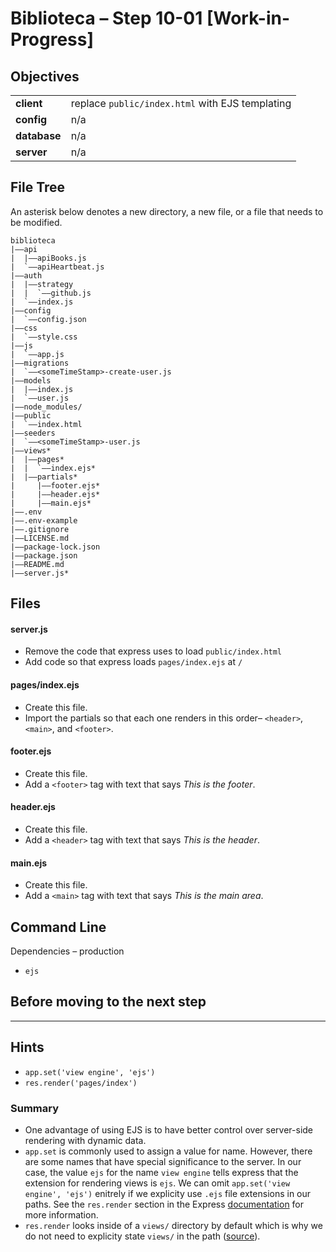 # Biblioteca – Step 10-01 [Work-in-Progress]

## Objectives
|              |                                                                           |
|:------------ | :------------------------------------------------------------------------ |
| **client**   | replace `public/index.html` with EJS templating                           |
| **config**   | n/a                                                                       |
| **database** | n/a                                                                       |
| **server**   | n/a                                                                       |

## File Tree
An asterisk below denotes a new directory, a new file, or a file that needs to be modified.
```
biblioteca
|––api
|  |––apiBooks.js
|  `––apiHeartbeat.js
|––auth
|  |––strategy
|  |  `––github.js
|  `––index.js
|––config
|  `––config.json
|––css
|  `––style.css
|––js
|  `––app.js
|––migrations
|  `––<someTimeStamp>-create-user.js
|––models
|  |––index.js
|  `––user.js
|––node_modules/
|––public
|  `––index.html
|––seeders
|  `––<someTimeStamp>-user.js
|––views*
|  |––pages*
|  |  `––index.ejs*
|  |––partials*
|     |––footer.ejs*
|     |––header.ejs*
|     |––main.ejs*
|––.env
|––.env-example
|––.gitignore
|––LICENSE.md
|––package-lock.json
|––package.json
|––README.md
|––server.js*
```

## Files
#### server.js
* Remove the code that express uses to load `public/index.html`
* Add code so that express loads `pages/index.ejs` at `/`

#### pages/index.ejs
* Create this file.
* Import the partials so that each one renders in this order– `<header>`, `<main>`, and `<footer>`.

#### footer.ejs
* Create this file.
* Add a `<footer>` tag with text that says _This is the footer_.

#### header.ejs
* Create this file.
* Add a `<header>` tag with text that says _This is the header_.

#### main.ejs
* Create this file.
* Add a `<main>` tag with text that says _This is the main area_.


## Command Line
Dependencies – production
* `ejs`

## Before moving to the next step

___

## Hints
* `app.set('view engine', 'ejs')`
* `res.render('pages/index')`

### Summary
* One advantage of using EJS is to have better control over server-side rendering with dynamic data.
* `app.set` is commonly used to assign a value for name. However, there are some names that have special significance to the server. In our case, the value `ejs` for the name `view engine` tells express that the extension for rendering views is `ejs`. We can omit `app.set('view engine', 'ejs')` enitrely if we explicity use `.ejs` file extensions in our paths. See the `res.render` section in the Express [documentation](http://expressjs.com/en/4x/api.html) for more information.
* `res.render` looks inside of a `views/` directory by default which is why we do not need to explicity state `views/` in the path ([source](https://www.digitalocean.com/community/tutorials/how-to-use-ejs-to-template-your-node-application)).

